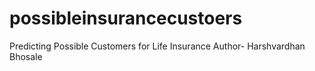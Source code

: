 # possibleinsurancecustoers
Predicting Possible Customers for Life Insurance 
Author- Harshvardhan Bhosale 
